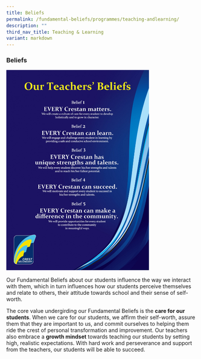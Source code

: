 ```yaml
---
title: Beliefs
permalink: /fundamental-beliefs/programmes/teaching-andlearning/
description: ""
third_nav_title: Teaching & Learning
variant: markdown
---
```

### Beliefs

<img src="/images/fb1.jpg" style="width:75%">

Our Fundamental Beliefs about our students influence the way we interact with them, which in turn influences how our students perceive themselves and relate to others, their attitude towards school and their sense of self-worth.

  

The core value undergirding our Fundamental Beliefs is the&nbsp;**care for our students**. When we care for our students, we affirm their self-worth, assure them that they are important to us, and commit ourselves to helping them ride the crest of personal transformation and improvement. Our teachers also embrace a&nbsp;**growth mindset**&nbsp;towards teaching our students by setting high, realistic expectations. With hard work and perseverance and support from the teachers, our students will be able to succeed.